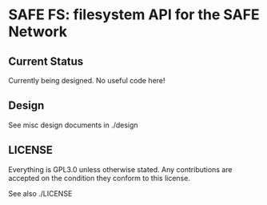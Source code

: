 # SAFE FS: filesystem API for the SAFE Network

## Current Status

Currently being designed. No useful code here!

## Design

See misc design documents in ./design

## LICENSE

Everything is GPL3.0 unless otherwise stated. Any contributions are accepted on the condition they conform to this license.

See also ./LICENSE
